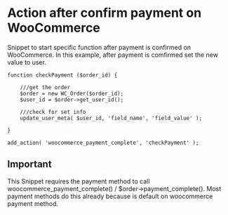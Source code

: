 # Action after confirm payment on WooCommerce
Snippet to start specific function after payment is confirmed on WooCommerce. In this example, after payment is comfirmed set the new value to user.

```
function checkPayment ($order_id) {
    
    ///get the order
    $order = new WC_Order($order_id);
    $user_id = $order->get_user_id();

    ///check for set info
    update_user_meta( $user_id, 'field_name', 'field_value' );
    
}

add_action( 'woocommerce_payment_complete', 'checkPayment' );
```

## Important
This Snippet requires the payment method to call woocommerce_payment_complete() / $order->payment_complete(). Most payment methods do this already because is default on woocommerce payment method.
